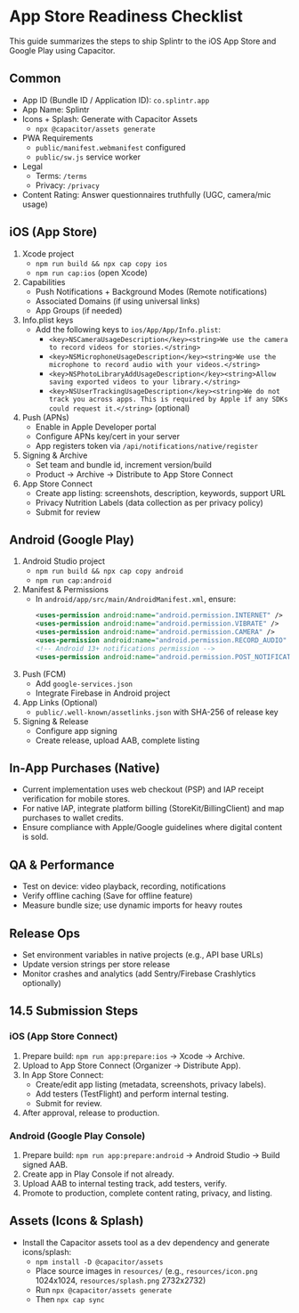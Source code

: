 # App Store Readiness Checklist

This guide summarizes the steps to ship Splintr to the iOS App Store and Google Play using Capacitor.

## Common
- App ID (Bundle ID / Application ID): `co.splintr.app`
- App Name: Splintr
- Icons + Splash: Generate with Capacitor Assets
  - `npx @capacitor/assets generate`
- PWA Requirements
  - `public/manifest.webmanifest` configured
  - `public/sw.js` service worker
- Legal
  - Terms: `/terms`
  - Privacy: `/privacy`
- Content Rating: Answer questionnaires truthfully (UGC, camera/mic usage)

## iOS (App Store)
1. Xcode project
   - `npm run build && npx cap copy ios`
   - `npm run cap:ios` (open Xcode)
2. Capabilities
   - Push Notifications + Background Modes (Remote notifications)
   - Associated Domains (if using universal links)
   - App Groups (if needed)
3. Info.plist keys
   - Add the following keys to `ios/App/App/Info.plist`:
     - `<key>NSCameraUsageDescription</key><string>We use the camera to record videos for stories.</string>`
     - `<key>NSMicrophoneUsageDescription</key><string>We use the microphone to record audio with your videos.</string>`
     - `<key>NSPhotoLibraryAddUsageDescription</key><string>Allow saving exported videos to your library.</string>`
     - `<key>NSUserTrackingUsageDescription</key><string>We do not track you across apps. This is required by Apple if any SDKs could request it.</string>` (optional)
4. Push (APNs)
   - Enable in Apple Developer portal
   - Configure APNs key/cert in your server
   - App registers token via `/api/notifications/native/register`
5. Signing & Archive
   - Set team and bundle id, increment version/build
   - Product → Archive → Distribute to App Store Connect
6. App Store Connect
   - Create app listing: screenshots, description, keywords, support URL
   - Privacy Nutrition Labels (data collection as per privacy policy)
   - Submit for review

## Android (Google Play)
1. Android Studio project
   - `npm run build && npx cap copy android`
   - `npm run cap:android`
2. Manifest & Permissions
   - In `android/app/src/main/AndroidManifest.xml`, ensure:
     ```xml
     <uses-permission android:name="android.permission.INTERNET" />
     <uses-permission android:name="android.permission.VIBRATE" />
     <uses-permission android:name="android.permission.CAMERA" />
     <uses-permission android:name="android.permission.RECORD_AUDIO" />
     <!-- Android 13+ notifications permission -->
     <uses-permission android:name="android.permission.POST_NOTIFICATIONS" />
     ```
3. Push (FCM)
   - Add `google-services.json`
   - Integrate Firebase in Android project
4. App Links (Optional)
   - `public/.well-known/assetlinks.json` with SHA-256 of release key
5. Signing & Release
   - Configure app signing
   - Create release, upload AAB, complete listing

## In-App Purchases (Native)
- Current implementation uses web checkout (PSP) and IAP receipt verification for mobile stores.
- For native IAP, integrate platform billing (StoreKit/BillingClient) and map purchases to wallet credits.
- Ensure compliance with Apple/Google guidelines where digital content is sold.

## QA & Performance
- Test on device: video playback, recording, notifications
- Verify offline caching (Save for offline feature)
- Measure bundle size; use dynamic imports for heavy routes

## Release Ops
- Set environment variables in native projects (e.g., API base URLs)
- Update version strings per store release
- Monitor crashes and analytics (add Sentry/Firebase Crashlytics optionally)

## 14.5 Submission Steps

### iOS (App Store Connect)
1. Prepare build: `npm run app:prepare:ios` → Xcode → Archive.
2. Upload to App Store Connect (Organizer → Distribute App).
3. In App Store Connect:
   - Create/edit app listing (metadata, screenshots, privacy labels).
   - Add testers (TestFlight) and perform internal testing.
   - Submit for review.
4. After approval, release to production.

### Android (Google Play Console)
1. Prepare build: `npm run app:prepare:android` → Android Studio → Build signed AAB.
2. Create app in Play Console if not already.
3. Upload AAB to internal testing track, add testers, verify.
4. Promote to production, complete content rating, privacy, and listing.


## Assets (Icons & Splash)
- Install the Capacitor assets tool as a dev dependency and generate icons/splash:
  - `npm install -D @capacitor/assets`
  - Place source images in `resources/` (e.g., `resources/icon.png` 1024x1024, `resources/splash.png` 2732x2732)
  - Run `npx @capacitor/assets generate`
  - Then `npx cap sync`
